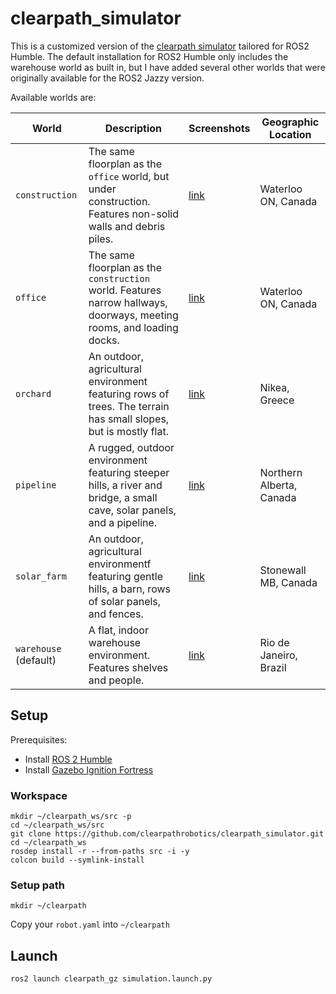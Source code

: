# clearpath_simulator
This is a customized version of the [clearpath simulator](https://github.com/clearpathrobotics/clearpath_simulator) tailored for ROS2 Humble. The default installation for ROS2 Humble only includes the warehouse world as built in, but I have added several other worlds that were originally available for the ROS2 Jazzy version.

Available worlds are:

| World                 | Description                                                                                                            | Screenshots                  | Geographic Location      |
|-----------------------|------------------------------------------------------------------------------------------------------------------------|------------------------------|--------------------------|
| `construction`        | The same floorplan as the `office` world, but under construction. Features non-solid walls and debris piles.           | [link](https://github.com/clearpathrobotics/clearpath_simulator/blob/jazzy/docs/construction.md) | Waterloo ON, Canada      |
| `office`              | The same floorplan as the `construction` world. Features narrow hallways, doorways, meeting rooms, and loading docks.  | [link](https://github.com/clearpathrobotics/clearpath_simulator/blob/jazzy/docs/office.md)       | Waterloo ON, Canada      |
| `orchard`             | An outdoor, agricultural environment featuring rows of trees. The terrain has small slopes, but is mostly flat.        | [link](https://github.com/clearpathrobotics/clearpath_simulator/blob/jazzy/docs/orchard.md)      | Nikea, Greece            |
| `pipeline`            | A rugged, outdoor environment featuring steeper hills, a river and bridge, a small cave, solar panels, and a pipeline. | [link](https://github.com/clearpathrobotics/clearpath_simulator/blob/jazzy/docs/pipeline.md)     | Northern Alberta, Canada |
| `solar_farm`          | An outdoor, agricultural environmentf featuring gentle hills, a barn, rows of solar panels, and fences.                | [link](https://github.com/clearpathrobotics/clearpath_simulator/blob/jazzy/docs/solar_farm.md)   | Stonewall MB, Canada     |
| `warehouse` (default) | A flat, indoor warehouse environment. Features shelves and people.                                                     | [link](https://github.com/clearpathrobotics/clearpath_simulator/blob/jazzy/docs/warehouse.md)    | Rio de Janeiro, Brazil   |

## Setup

Prerequisites:
  - Install [ROS 2 Humble](https://docs.ros.org/en/humble/Installation/Ubuntu-Install-Debians.html)
  - Install [Gazebo Ignition Fortress](https://gazebosim.org/docs/fortress/install/)

### Workspace
```
mkdir ~/clearpath_ws/src -p
cd ~/clearpath_ws/src
git clone https://github.com/clearpathrobotics/clearpath_simulator.git
cd ~/clearpath_ws
rosdep install -r --from-paths src -i -y
colcon build --symlink-install
```

### Setup path
```
mkdir ~/clearpath
```

Copy your `robot.yaml` into `~/clearpath`

## Launch
```
ros2 launch clearpath_gz simulation.launch.py
```

